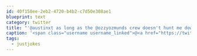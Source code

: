 ```yaml
---
id: 40f158ee-2eb2-4720-b4b2-c7d50e308ae1
blueprint: text
category: twitter
title: "'@austinxt as long as the @ozzyozmunds crew doesn't hunt me down with a baseball bat for not following #justjokes"
caption: '<span class="username username_linked">@<a href="https://twitter.com/austinxt" title="Zenia Austin">austinxt</a></span> as long as the <span class="username username_linked">@<a href="https://twitter.com/ozzyozmunds" title="Ozzy Ozmunds">ozzyozmunds</a></span> crew doesn''t hunt me down with a baseball bat for not following <span class="hashtag hashtag_local">#<a href="http://tweettemp.darylchymko.ca/?tag=justjokes">justjokes</a>'
tags:
  - justjokes
---
```

